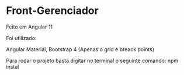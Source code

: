 # Front-Gerenciador
 
Feito em Angular 11

Foi utilizado:

Angular Material,
Bootstrap 4 (Apenas o grid e breack points)

Para rodar o projeto basta digitar no terminal o seguinte comando: npm instal
